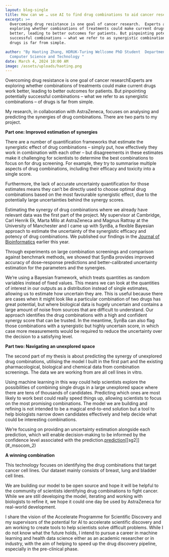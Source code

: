 ```yaml
---
layout: blog-single
title: How can we … use AI to find drug combinations to aid cancer research?
excerpt: >+
  Overcoming drug resistance is one goal of cancer research.  Experts are
  exploring whether combinations of treatments could make current drugs work
  better, leading to better outcomes for patients. But pinpointing potentially
  successful combinations – what we refer to as synergistic combinations – of
  drugs is far from simple.

author: "By Haoting Zhang, HDRUK-Turing Wellcome PhD Student  Department of
  Computer Science and Technology "
date: March 4, 2024 10:00 AM
image: /assets/uploads/haoting.png
---
```

Overcoming drug resistance is one goal of cancer research[](<>)Experts are exploring whether combinations of treatments could make current drugs work better, leading to better outcomes for patients. But pinpointing potentially successful combinations – what we refer to as synergistic combinations – of drugs is far from simple.

My research, in collaboration with AstraZeneca, focuses on analysing and predicting the synergies of drug combinations. There are two parts to my project.

**Part one: Improved estimation of synergies**

There are a number of quantification frameworks that estimate the synergistic effect of drug combinations – simply put, how effectively they work in combination with each other – but disagreements in these estimates make it challenging for scientists to determine the best combinations to focus on for drug screening. For example, they try to summarise multiple aspects of drug combinations, including their efficacy and toxicity into a single score.

Furthermore, the lack of accurate uncertainty quantification for those estimates means they can’t be directly used to choose optimal drug combinations based on the most favourable synergistic effect, due to the potentially large uncertainties behind the synergy scores.

Estimating the synergy of drug combinations where we already have relevant data was the first part of the project. My supervisor at Cambridge, Carl Henrik Ek, Marta Milo at AstraZeneca and Magnus Rattray at the University of Manchester and I came up with SynBa, a flexible Bayesian approach to estimate the uncertainty of the synergistic efficacy and potency of drug combinations. We published our findings in the [Journal of Bioinformatics](https://academic.oup.com/bioinformatics/article/39/Supplement_1/i121/7210462) earlier this year.

Through experiments on large combination screenings and comparison against benchmark methods, we showed that SynBa provides improved accuracy of dose–response predictions and better-calibrated uncertainty estimation for the parameters and the synergies.

We’re using a Bayesian framework, which treats quantities as random variables instead of fixed values. This means we can look at the quantities of interest in our outputs as a distribution instead of single estimates, allowing us to estimate how uncertain they are. This is useful because there are cases when it might look like a particular combination of two drugs has great potential, but where biological data is hugely uncertain and contains a large amount of noise from sources that are difficult to understand. Our approach identifies the drug combinations with a high and confident synergy score that can be trusted. In the meantime, SynBa can also flag those combinations with a synergistic but highly uncertain score, in which case more measurements would be required to reduce the uncertainty over the decision to a satisfying level.

**Part two: Navigating an unexplored space**

The second part of my thesis is about predicting the synergy of unexplored drug combinations, utilising the model I built in the first part and the existing pharmacological, biological and chemical data from combination screenings. The data we are working from are all cell lines in vitro.

Using machine learning in this way could help scientists explore the possibilities of combining single drugs in a large unexplored space where there are tens of thousands of candidates. Predicting which ones are most likely to work best could really speed things up, allowing scientists to focus on the most promising combinations. The model we are building and refining is not intended to be a magical end-to-end solution but a tool to help biologists narrow down candidates effectively and help decide what could be interesting combinations.

We’re focusing on providing an uncertainty estimation alongside each prediction, which will enable decision-making to be informed by the confidence level associated with the prediction.[prediction](<>)<!--\[if !supportAnnotations]-->[\[sg2]](#_msocom_2)

**A winning combination**

This technology focuses on identifying the drug combinations that target cancer cell lines. Our dataset mainly consists of breast, lung and bladder cell lines.

We are building our model to be open source and hope it will be helpful to the community of scientists identifying drug combinations to fight cancer. While we are still developing the model, iterating and working with biologists to refine it, we hope it could one day be used by AstraZeneca for real-world development.

I share the vision of the Accelerate Programme for Scientific Discovery and my supervisors of the potential for AI to accelerate scientific discovery and am working to create tools to help scientists solve difficult problems. While I do not know what the future holds, I intend to pursue a career in machine learning and health data science either as an academic researcher or in industry, with the aim of helping to speed up the drug discovery pipeline, especially in the pre-clinical phase.